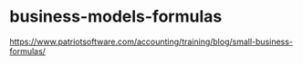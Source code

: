# business-models-formulas
https://www.patriotsoftware.com/accounting/training/blog/small-business-formulas/
